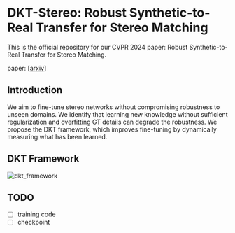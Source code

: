 # DKT-Stereo: Robust Synthetic-to-Real Transfer for Stereo Matching
This is the official repository for our CVPR 2024 paper: Robust Synthetic-to-Real Transfer for Stereo Matching.

paper: [[arxiv](https://arxiv.org/pdf/2403.07705)]

## Introduction
We aim to fine-tune stereo networks without compromising robustness to unseen domains. We identify that learning new knowledge without sufficient regularization and overfitting GT details can degrade the robustness. We propose the DKT framework, which improves fine-tuning by dynamically measuring what has been learned.

## DKT Framework
![dkt_framework](https://github.com/jiaw-z/DKT-Stereo/assets/66359549/bcdf502a-678c-48b1-a36f-4437103fb648)


## TODO
- [ ] training code
- [ ] checkpoint
